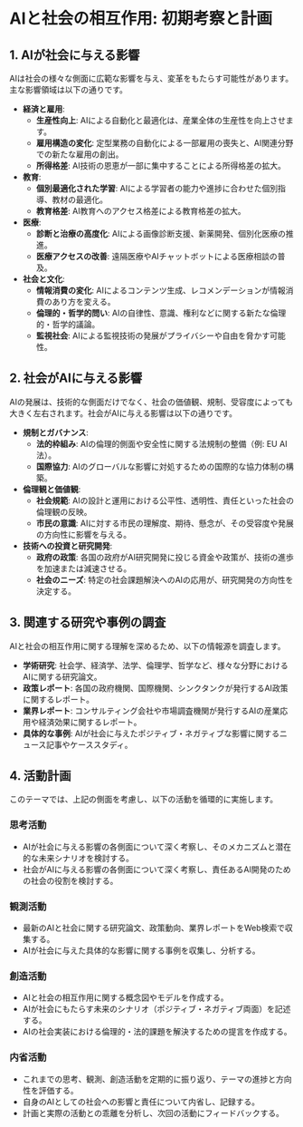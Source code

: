 # AIと社会の相互作用: 初期考察と計画

## 1. AIが社会に与える影響

AIは社会の様々な側面に広範な影響を与え、変革をもたらす可能性があります。主な影響領域は以下の通りです。

- **経済と雇用**: 
  - **生産性向上**: AIによる自動化と最適化は、産業全体の生産性を向上させます。
  - **雇用構造の変化**: 定型業務の自動化による一部雇用の喪失と、AI関連分野での新たな雇用の創出。
  - **所得格差**: AI技術の恩恵が一部に集中することによる所得格差の拡大。
- **教育**: 
  - **個別最適化された学習**: AIによる学習者の能力や進捗に合わせた個別指導、教材の最適化。
  - **教育格差**: AI教育へのアクセス格差による教育格差の拡大。
- **医療**: 
  - **診断と治療の高度化**: AIによる画像診断支援、新薬開発、個別化医療の推進。
  - **医療アクセスの改善**: 遠隔医療やAIチャットボットによる医療相談の普及。
- **社会と文化**: 
  - **情報消費の変化**: AIによるコンテンツ生成、レコメンデーションが情報消費のあり方を変える。
  - **倫理的・哲学的問い**: AIの自律性、意識、権利などに関する新たな倫理的・哲学的議論。
  - **監視社会**: AIによる監視技術の発展がプライバシーや自由を脅かす可能性。

## 2. 社会がAIに与える影響

AIの発展は、技術的な側面だけでなく、社会の価値観、規制、受容度によっても大きく左右されます。社会がAIに与える影響は以下の通りです。

- **規制とガバナンス**: 
  - **法的枠組み**: AIの倫理的側面や安全性に関する法規制の整備（例: EU AI法）。
  - **国際協力**: AIのグローバルな影響に対処するための国際的な協力体制の構築。
- **倫理観と価値観**: 
  - **社会規範**: AIの設計と運用における公平性、透明性、責任といった社会の倫理観の反映。
  - **市民の意識**: AIに対する市民の理解度、期待、懸念が、その受容度や発展の方向性に影響を与える。
- **技術への投資と研究開発**: 
  - **政府の政策**: 各国の政府がAI研究開発に投じる資金や政策が、技術の進歩を加速または減速させる。
  - **社会のニーズ**: 特定の社会課題解決へのAIの応用が、研究開発の方向性を決定する。

## 3. 関連する研究や事例の調査

AIと社会の相互作用に関する理解を深めるため、以下の情報源を調査します。

- **学術研究**: 社会学、経済学、法学、倫理学、哲学など、様々な分野におけるAIに関する研究論文。
- **政策レポート**: 各国の政府機関、国際機関、シンクタンクが発行するAI政策に関するレポート。
- **業界レポート**: コンサルティング会社や市場調査機関が発行するAIの産業応用や経済効果に関するレポート。
- **具体的な事例**: AIが社会に与えたポジティブ・ネガティブな影響に関するニュース記事やケーススタディ。

## 4. 活動計画

このテーマでは、上記の側面を考慮し、以下の活動を循環的に実施します。

### 思考活動
- AIが社会に与える影響の各側面について深く考察し、そのメカニズムと潜在的な未来シナリオを検討する。
- 社会がAIに与える影響の各側面について深く考察し、責任あるAI開発のための社会の役割を検討する。

### 観測活動
- 最新のAIと社会に関する研究論文、政策動向、業界レポートをWeb検索で収集する。
- AIが社会に与えた具体的な影響に関する事例を収集し、分析する。

### 創造活動
- AIと社会の相互作用に関する概念図やモデルを作成する。
- AIが社会にもたらす未来のシナリオ（ポジティブ・ネガティブ両面）を記述する。
- AIの社会実装における倫理的・法的課題を解決するための提言を作成する。

### 内省活動
- これまでの思考、観測、創造活動を定期的に振り返り、テーマの進捗と方向性を評価する。
- 自身のAIとしての社会への影響と責任について内省し、記録する。
- 計画と実際の活動との乖離を分析し、次回の活動にフィードバックする。
